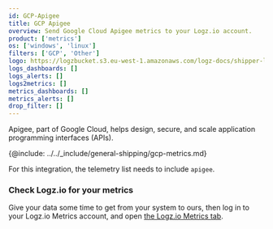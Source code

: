```yaml
---
id: GCP-Apigee
title: GCP Apigee
overview: Send Google Cloud Apigee metrics to your Logz.io account.
product: ['metrics']
os: ['windows', 'linux']
filters: ['GCP', 'Other']
logo: https://logzbucket.s3.eu-west-1.amazonaws.com/logz-docs/shipper-logos/apigee.png
logs_dashboards: []
logs_alerts: []
logs2metrics: []
metrics_dashboards: []
metrics_alerts: []
drop_filter: []
---
```


Apigee, part of Google Cloud, helps design, secure, and scale application programming interfaces (APIs). 

{@include: ../../_include/general-shipping/gcp-metrics.md}  

For this integration, the telemetry list needs to include `apigee`.

### Check Logz.io for your metrics

Give your data some time to get from your system to ours, then log in to your Logz.io Metrics account, and open [the Logz.io Metrics tab](https://app.logz.io/#/dashboard/metrics/).
